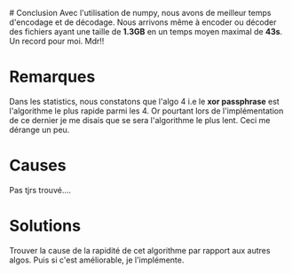 # Conclusion
Avec l'utilisation de numpy, nous avons de meilleur temps d'encodage et de 
décodage. Nous arrivons même à encoder ou décoder des fichiers ayant une taille de **1.3GB** en un temps moyen maximal de **43s**. Un record pour moi. Mdr!! 

# Remarques
Dans les statistics, nous constatons que l'algo 4 i.e le **xor passphrase** est l'algorithme le plus rapide parmi les 4. Or pourtant lors de l'implémentation de ce dernier je me disais que se sera l'algorithme le plus lent. Ceci me dérange un peu.

# Causes
Pas tjrs trouvé....

# Solutions
Trouver la cause de la rapidité de cet algorithme par rapport aux autres algos.
Puis si c'est améliorable, je l'implémente.  